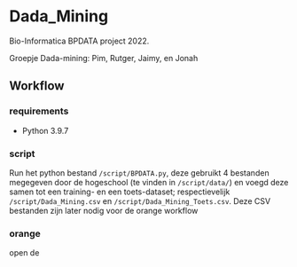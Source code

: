 # Dada_Mining

Bio-Informatica BPDATA project 2022.

Groepje Dada-mining: Pim, Rutger, Jaimy, en Jonah



## Workflow

### requirements
* Python 3.9.7

### script
Run het python bestand `/script/BPDATA.py`, deze gebruikt 4 bestanden megegeven door de hogeschool (te vinden in `/script/data/`) en voegd deze samen tot een training- en een toets-dataset; respectievelijk `/script/Dada_Mining.csv` en `/script/Dada_Mining_Toets.csv`. Deze CSV bestanden zijn later nodig voor de orange workflow

### orange
open de 
